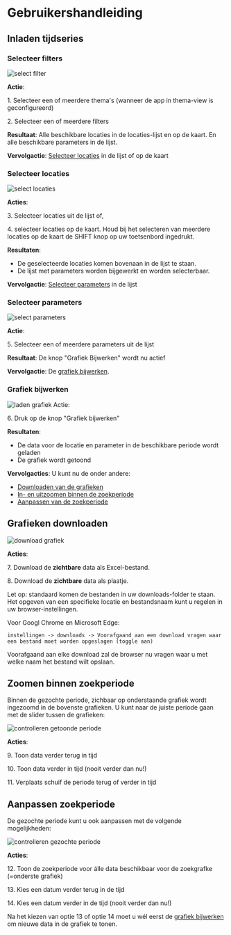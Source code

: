 # Gebruikershandleiding

## Inladen tijdseries
### Selecteer filters
![](images/select_filter_nl.png "select filter")

**Actie**:

1\. Selecteer een of meerdere thema's (wanneer de app in thema-view is geconfigureerd)

2\. Selecteer een of meerdere filters

**Resultaat**: Alle beschikbare locaties in de locaties-lijst en op de kaart. En alle beschikbare parameters in de lijst.

**Vervolgactie**: [Selecteer locaties](#selecteer-locaties) in de lijst of op de kaart

### Selecteer locaties
![](images/select_locations_nl.png "select locaties")

**Acties**:

3\. Selecteer locaties uit de lijst of,

4\. selecteer locaties op de kaart. Houd bij het selecteren van meerdere locaties op de kaart de SHIFT knop op uw toetsenbord ingedrukt.

**Resultaten**:

- De geselecteerde locaties komen bovenaan in de lijst te staan.
- De lijst met parameters worden bijgewerkt en worden selecterbaar.

**Vervolgactie**: [Selecteer parameters](#selecteer-parameters) in de lijst

### Selecteer parameters

![](images/select_parameters_nl.png "select parameters")


**Actie**:

5\. Selecteer een of meerdere parameters uit de lijst

**Resultaat**: De knop "Grafiek Bijwerken" wordt nu actief

**Vervolgactie**: De [grafiek bijwerken](#grafiek-bijwerken).

### Grafiek bijwerken
![](images/load_graph_nl.png "laden grafiek")
Actie:

6\. Druk op de knop "Grafiek bijwerken"

**Resultaten**:

- De data voor de locatie en parameter in de beschikbare periode wordt geladen
- De grafiek wordt getoond

**Vervolgacties**: U kunt nu de onder andere:

- [Downloaden van de grafieken](#grafieken-downloaden)
- [In- en uitzoomen binnen de zoekperiode](#zoomen-binnen-zoekperiode)
- [Aanpassen van de zoekperiode](#aanpassen-zoekperiode)

## Grafieken downloaden

![](images/download_nl.png "download grafiek")

**Acties**:

7\. Download de **zichtbare** data als Excel-bestand.

8\. Download de **zichtbare** data als plaatje.

Let op: standaard komen de bestanden in uw downloads-folder te staan. Het opgeven van een specifieke locatie en bestandsnaam kunt u regelen in uw browser-instellingen.

Voor Googl Chrome en Microsoft Edge:
```
instellingen -> downloads -> Voorafgaand aan een download vragen waar een bestand moet worden opgeslagen (toggle aan)
```
Voorafgaand aan elke download zal de browser nu vragen waar u met welke naam het bestand wilt opslaan.

## Zoomen binnen zoekperiode
Binnen de gezochte periode, zichbaar op onderstaande grafiek wordt ingezoomd in de bovenste grafieken. U kunt naar de juiste periode gaan met de slider tussen de grafieken:

![](images/control_viewperiod_nl.png "controlleren getoonde periode")

**Acties**:

9\. Toon data verder terug in tijd

10\. Toon data verder in tijd (nooit verder dan nu!)

11\. Verplaats schuif de periode terug of verder in tijd

## Aanpassen zoekperiode
De gezochte periode kunt u ook aanpassen met de volgende mogelijkheden:

![](images/control_searchperiod_nl.png "controlleren gezochte periode")

**Acties**:

12\. Toon de zoekperiode voor álle data beschikbaar voor de zoekgrafke (=onderste grafiek)

13\. Kies een datum verder terug in de tijd

14\. Kies een datum verder in de tijd (nooit verder dan nu!)

Na het kiezen van optie 13 of optie 14 moet u wél eerst de [grafiek bijwerken](#grafiek-bijwerken) om nieuwe data in de grafiek te tonen.


